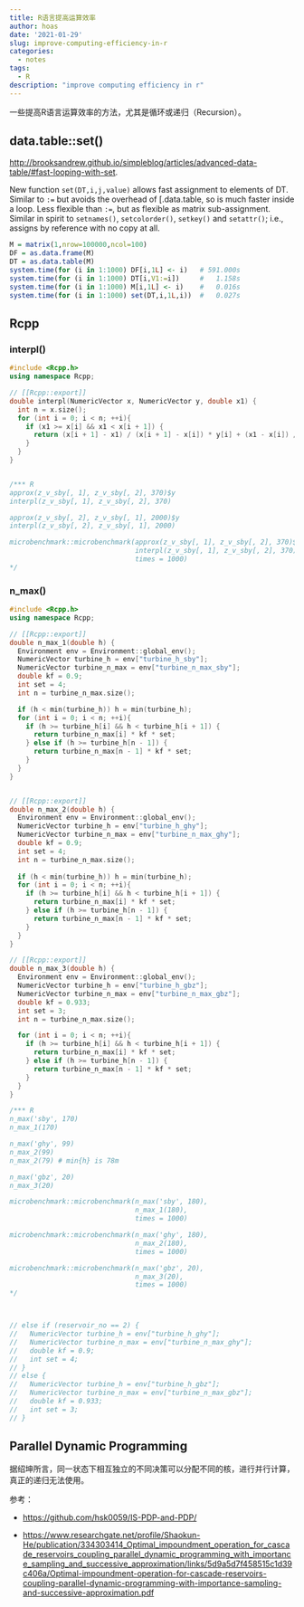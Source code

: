 ```yaml
---
title: R语言提高运算效率
author: hoas
date: '2021-01-29'
slug: improve-computing-efficiency-in-r
categories:
  - notes
tags:
  - R
description: "improve computing efficiency in r"
---
```


一些提高R语言运算效率的方法，尤其是循环或递归（Recursion）。

<!--more-->

## data.table::set()

http://brooksandrew.github.io/simpleblog/articles/advanced-data-table/#fast-looping-with-set.

New function `set(DT,i,j,value)` allows fast assignment to elements
of DT. Similar to `:=` but avoids the overhead of [.data.table, so is
much faster inside a loop. Less flexible than `:=`, but as flexible
as matrix sub-assignment. Similar in spirit to `setnames()`, `setcolorder()`,
`setkey()` and `setattr()`; i.e., assigns by reference with no copy at all.

```r
M = matrix(1,nrow=100000,ncol=100)
DF = as.data.frame(M)
DT = as.data.table(M)
system.time(for (i in 1:1000) DF[i,1L] <- i)   # 591.000s
system.time(for (i in 1:1000) DT[i,V1:=i])     #   1.158s
system.time(for (i in 1:1000) M[i,1L] <- i)    #   0.016s
system.time(for (i in 1:1000) set(DT,i,1L,i))  #   0.027s

```

## Rcpp

### interpl()

```cpp
#include <Rcpp.h>
using namespace Rcpp;

// [[Rcpp::export]]
double interpl(NumericVector x, NumericVector y, double x1) {
  int n = x.size();
  for (int i = 0; i < n; ++i){
    if (x1 >= x[i] && x1 < x[i + 1]) {
      return (x[i + 1] - x1) / (x[i + 1] - x[i]) * y[i] + (x1 - x[i]) / (x[i + 1] - x[i]) * y[i + 1];
    }
  }
}


/*** R
approx(z_v_sby[, 1], z_v_sby[, 2], 370)$y
interpl(z_v_sby[, 1], z_v_sby[, 2], 370)

approx(z_v_sby[, 2], z_v_sby[, 1], 2000)$y
interpl(z_v_sby[, 2], z_v_sby[, 1], 2000)

microbenchmark::microbenchmark(approx(z_v_sby[, 1], z_v_sby[, 2], 370)$y,
                               interpl(z_v_sby[, 1], z_v_sby[, 2], 370),
                               times = 1000)
*/

```

### n_max()

```cpp
#include <Rcpp.h>
using namespace Rcpp;

// [[Rcpp::export]]
double n_max_1(double h) {
  Environment env = Environment::global_env(); 
  NumericVector turbine_h = env["turbine_h_sby"];
  NumericVector turbine_n_max = env["turbine_n_max_sby"];
  double kf = 0.9;
  int set = 4;
  int n = turbine_n_max.size();

  if (h < min(turbine_h)) h = min(turbine_h);
  for (int i = 0; i < n; ++i){
    if (h >= turbine_h[i] && h < turbine_h[i + 1]) {
      return turbine_n_max[i] * kf * set;
    } else if (h >= turbine_h[n - 1]) {
      return turbine_n_max[n - 1] * kf * set;
    }
  }
}


// [[Rcpp::export]]
double n_max_2(double h) {
  Environment env = Environment::global_env(); 
  NumericVector turbine_h = env["turbine_h_ghy"];
  NumericVector turbine_n_max = env["turbine_n_max_ghy"];
  double kf = 0.9;
  int set = 4;
  int n = turbine_n_max.size();
  
  if (h < min(turbine_h)) h = min(turbine_h);
  for (int i = 0; i < n; ++i){
    if (h >= turbine_h[i] && h < turbine_h[i + 1]) {
      return turbine_n_max[i] * kf * set;
    } else if (h >= turbine_h[n - 1]) {
      return turbine_n_max[n - 1] * kf * set;
    }
  }
}

// [[Rcpp::export]]
double n_max_3(double h) {
  Environment env = Environment::global_env(); 
  NumericVector turbine_h = env["turbine_h_gbz"];
  NumericVector turbine_n_max = env["turbine_n_max_gbz"];
  double kf = 0.933;
  int set = 3;
  int n = turbine_n_max.size();

  for (int i = 0; i < n; ++i){
    if (h >= turbine_h[i] && h < turbine_h[i + 1]) {
      return turbine_n_max[i] * kf * set;
    } else if (h >= turbine_h[n - 1]) {
      return turbine_n_max[n - 1] * kf * set;
    }
  }
}

/*** R
n_max('sby', 170)
n_max_1(170)

n_max('ghy', 99)
n_max_2(99)
n_max_2(79) # min{h} is 78m

n_max('gbz', 20)
n_max_3(20)

microbenchmark::microbenchmark(n_max('sby', 180),
                               n_max_1(180),
                               times = 1000)

microbenchmark::microbenchmark(n_max('ghy', 180),
                               n_max_2(180),
                               times = 1000)

microbenchmark::microbenchmark(n_max('gbz', 20),
                               n_max_3(20),
                               times = 1000)
*/



// else if (reservoir_no == 2) {
//   NumericVector turbine_h = env["turbine_h_ghy"];
//   NumericVector turbine_n_max = env["turbine_n_max_ghy"];
//   double kf = 0.9;
//   int set = 4;
// }
// else {
//   NumericVector turbine_h = env["turbine_h_gbz"];
//   NumericVector turbine_n_max = env["turbine_n_max_gbz"];
//   double kf = 0.933;
//   int set = 3;
// }
```

## Parallel Dynamic Programming

据绍坤所言，同一状态下相互独立的不同决策可以分配不同的核，进行并行计算，真正的递归无法使用。

参考：

- https://github.com/hsk0059/IS-PDP-and-PDP/

- https://www.researchgate.net/profile/Shaokun-He/publication/334303414_Optimal_impoundment_operation_for_cascade_reservoirs_coupling_parallel_dynamic_programming_with_importance_sampling_and_successive_approximation/links/5d9a5d7f458515c1d39c406a/Optimal-impoundment-operation-for-cascade-reservoirs-coupling-parallel-dynamic-programming-with-importance-sampling-and-successive-approximation.pdf